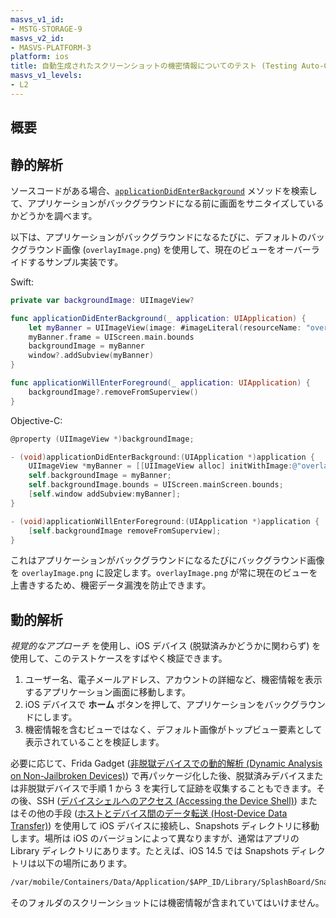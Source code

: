 ```yaml
---
masvs_v1_id:
- MSTG-STORAGE-9
masvs_v2_id:
- MASVS-PLATFORM-3
platform: ios
title: 自動生成されたスクリーンショットの機密情報についてのテスト (Testing Auto-Generated Screenshots for Sensitive Information)
masvs_v1_levels:
- L2
---
```


## 概要

## 静的解析

ソースコードがある場合、[`applicationDidEnterBackground`](https://developer.apple.com/documentation/uikit/uiapplicationdelegate/1622997-applicationdidenterbackground) メソッドを検索して、アプリケーションがバックグラウンドになる前に画面をサニタイズしているかどうかを調べます。

以下は、アプリケーションがバックグラウンドになるたびに、デフォルトのバックグラウンド画像 (`overlayImage.png`) を使用して、現在のビューをオーバーライドするサンプル実装です。

Swift:

```swift
private var backgroundImage: UIImageView?

func applicationDidEnterBackground(_ application: UIApplication) {
    let myBanner = UIImageView(image: #imageLiteral(resourceName: "overlayImage"))
    myBanner.frame = UIScreen.main.bounds
    backgroundImage = myBanner
    window?.addSubview(myBanner)
}

func applicationWillEnterForeground(_ application: UIApplication) {
    backgroundImage?.removeFromSuperview()
}
```

Objective-C:

```objectivec
@property (UIImageView *)backgroundImage;

- (void)applicationDidEnterBackground:(UIApplication *)application {
    UIImageView *myBanner = [[UIImageView alloc] initWithImage:@"overlayImage.png"];
    self.backgroundImage = myBanner;
    self.backgroundImage.bounds = UIScreen.mainScreen.bounds;
    [self.window addSubview:myBanner];
}

- (void)applicationWillEnterForeground:(UIApplication *)application {
    [self.backgroundImage removeFromSuperview];
}
```

これはアプリケーションがバックグラウンドになるたびにバックグラウンド画像を `overlayImage.png` に設定します。`overlayImage.png` が常に現在のビューを上書きするため、機密データ漏洩を防止できます。

## 動的解析

_視覚的なアプローチ_ を使用し、iOS デバイス (脱獄済みかどうかに関わらず) を使用して、このテストケースをすばやく検証できます。

1. ユーザー名、電子メールアドレス、アカウントの詳細など、機密情報を表示するアプリケーション画面に移動します。
2. iOS デバイスで **ホーム** ボタンを押して、アプリケーションをバックグラウンドにします。
3. 機密情報を含むビューではなく、デフォルト画像がトップビュー要素として表示されていることを検証します。

必要に応じて、Frida Gadget ([非脱獄デバイスでの動的解析 (Dynamic Analysis on Non-Jailbroken Devices)](../../../techniques/ios/MASTG-TECH-0079.md)) で再パッケージ化した後、脱獄済みデバイスまたは非脱獄デバイスで手順 1 から 3 を実行して証跡を収集することもできます。その後、SSH ([デバイスシェルへのアクセス (Accessing the Device Shell)](../../../techniques/ios/MASTG-TECH-0052.md)) またはその他の手段 ([ホストとデバイス間のデータ転送 (Host-Device Data Transfer)](../../../techniques/ios/MASTG-TECH-0053.md)) を使用して iOS デバイスに接続し、Snapshots ディレクトリに移動します。場所は iOS のバージョンによって異なりますが、通常はアプリの Library ディレクトリにあります。たとえば、iOS 14.5 では Snapshots ディレクトリは以下の場所にあります。

```txt
/var/mobile/Containers/Data/Application/$APP_ID/Library/SplashBoard/Snapshots/sceneID:$APP_NAME-default/
```

そのフォルダのスクリーンショットには機密情報が含まれていてはいけません。
